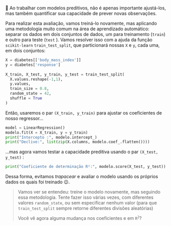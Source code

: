 🔮 Ao trabalhar com modelos preditivos, não é apenas importante ajustá-los, mas também quantificar sua capacidade de prever novas observações.
 
Para realizar esta avaliação, vamos treiná-lo novamente, mas aplicando uma metodologia muito comum na área de aprendizado automático: separar os dados em dois conjuntos de dados, um para treinamento (`train`) e outro para teste (`test` ). Vamos resolver isso com a ajuda da função `scikit-learn` `train_test_split`, que particionará nossas `X` e `y`, cada uma, em dois conjuntos:
 
```python
X = diabetes[['body_mass_index']]
y = diabetes['response']
 
X_train, X_test, y_train, y_test = train_test_split(
  X.values.reshape(-1,1),
  y.values,
  train_size = 0.8,
  random_state = 42,  
  shuffle = True
)
```                               	 
 
Então, usaremos o par `(X_train, y_train)` para ajustar os coeficientes de nosso regressor...
 
```python
model = LinearRegression()
modelo.fit(X = X_train, y = y_train)
print("Intercepto :", modelo.intercept_)
print("Declive:", list(zip(X.columns, modelo.coef_.flatten())))
```
 
...mas agora vamos testar a capacidade preditiva usando o par `(X_test, y_test)` :
 
```python
print("Coeficiente de determinação R²:", modelo.score(X_test, y_test))
```
 
Dessa forma, evitamos _trapacear_ e avaliar o modelo usando os próprios dados os quais foi treinado 😉.
 
> Vamos ver se entendeu: treine o modelo novamente, mas seguindo essa metodologia. Tente fazer isso várias vezes, com diferentes valores `random_state`, ou sem especificar nenhum valor (para que `train_test_split` sempre retorne diferentes divisões aleatórias)
>
> Você vê agora alguma mudança nos coeficientes e em <code>R<sup>2</sup></code>?
